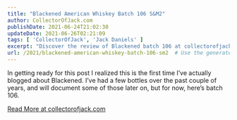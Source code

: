 ```yaml
---
title: "Blackened American Whiskey Batch 106 S&M2"
author: CollectorOfJack.com
publishDate: 2021-06-24T21:02:30
updateDate: 2021-06-26T02:21:09
tags: [ 'CollectorOfJack', 'Jack Daniels' ]
excerpt: "Discover the review of Blackened batch 106 at collectorofjack.com. Stay tuned for more insights on this unique whiskey blend!"
url: /2021/blackened-american-whiskey-batch-106-sm2  # Use the generated URL with year
---
```

<p>In getting ready for this post I realized this is the first time I’ve actually blogged about Blackened. I’ve had a few bottles over the past couple of years, and will document some of those later on, but for now, here’s batch 106.</p>  <a href="https://collectorofjack.com/BlackenedBatch106">Read More at collectorofjack.com</a>

